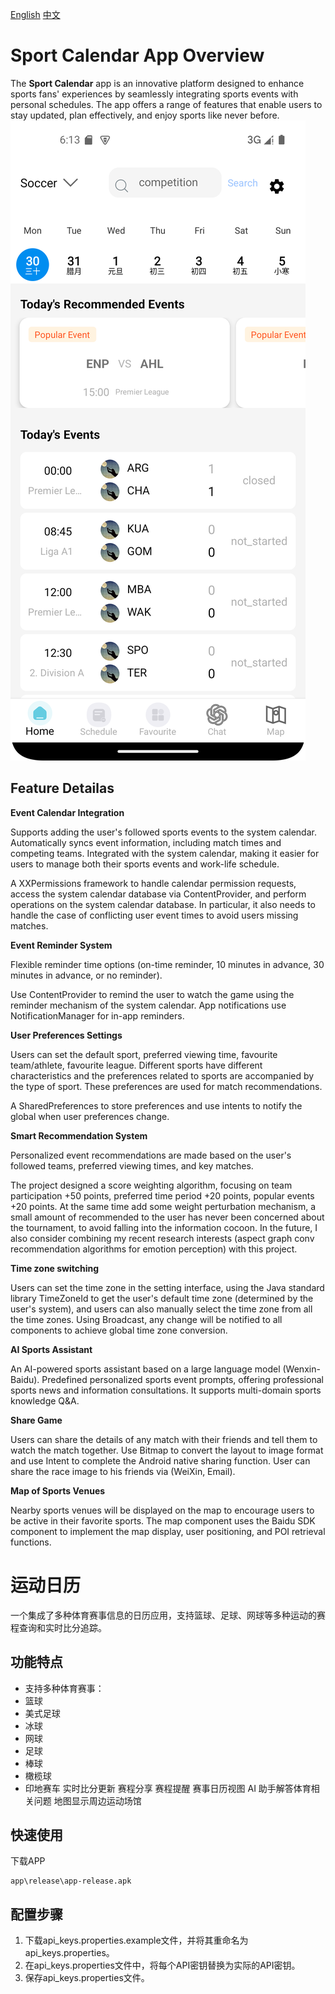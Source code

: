 [English](#sport-calendar-app-overview)
[中文](#运动日历)

# Sport Calendar App Overview


The **Sport Calendar** app is an innovative platform designed to enhance sports fans' experiences by seamlessly integrating sports events with personal schedules. The app offers a range of features that enable users to stay updated, plan effectively, and enjoy sports like never before.
![Screenshot_20241230_141347.png](img%2FScreenshot_20241230_141347.png)

## Feature Detailas

**Event Calendar Integration**

Supports adding the user's followed sports events to the system calendar. Automatically syncs event information, including match times and competing teams. Integrated with the system calendar, making it easier for users to manage both their sports events and work-life schedule.

A XXPermissions framework to handle calendar permission requests, access the system calendar database via ContentProvider, and perform operations on the system calendar database. In particular, it also needs to handle the case of conflicting user event times to avoid users missing matches.

**Event Reminder System**

Flexible reminder time options (on-time reminder, 10 minutes in advance, 30 minutes in advance, or no reminder).

Use ContentProvider to remind the user to watch the game using the reminder mechanism of the system calendar. App notifications use NotificationManager for in-app reminders.

**User Preferences Settings**

Users can set the default sport, preferred viewing time, favourite team/athlete, favourite league. Different sports have different characteristics and the preferences related to sports are accompanied by the type of sport. These preferences are used for match recommendations.

A SharedPreferences to store preferences and use intents to notify the global when user preferences change.

**Smart Recommendation System**

Personalized event recommendations are made based on the user's followed teams, preferred viewing times, and key matches.

The project designed a score weighting algorithm, focusing on team participation +50 points, preferred time period +20 points, popular events +20 points. At the same time add some weight perturbation mechanism, a small amount of recommended to the user has never been concerned about the tournament, to avoid falling into the information cocoon. In the future, I also consider combining my recent research interests (aspect graph conv recommendation algorithms for emotion perception) with this project.

**Time zone switching**

Users can set the time zone in the setting interface, using the Java standard library TimeZoneId to get the user's default time zone (determined by the user's system), and users can also manually select the time zone from all the time zones. Using Broadcast, any change will be notified to all components to achieve global time zone conversion.

**AI Sports Assistant**

An AI-powered sports assistant based on a large language model (Wenxin-Baidu). Predefined personalized sports event prompts, offering professional sports news and information consultations. It supports multi-domain sports knowledge Q&A.

**Share Game**

Users can share the details of any match with their friends and tell them to watch the match together. Use Bitmap to convert the layout to image format and use Intent to complete the Android native sharing function. User can share the race image to his friends via (WeiXin, Email).

**Map of Sports Venues**

Nearby sports venues will be displayed on the map to encourage users to be active in their favorite sports. The map component uses the Baidu SDK component to implement the map display, user positioning, and POI retrieval functions.


# 运动日历

一个集成了多种体育赛事信息的日历应用，支持篮球、足球、网球等多种运动的赛程查询和实时比分追踪。
## 功能特点

- 支持多种体育赛事：
 - 篮球
 - 美式足球
 - 冰球
 - 网球
 - 足球
 - 棒球
 - 橄榄球
 - 印地赛车
 实时比分更新
 赛程分享
 赛程提醒
 赛事日历视图
 AI 助手解答体育相关问题
 地图显示周边运动场馆

## 快速使用
下载APP
```
app\release\app-release.apk
```


## 配置步骤

1. 下载api_keys.properties.example文件，并将其重命名为api_keys.properties。
2. 在api_keys.properties文件中，将每个API密钥替换为实际的API密钥。
3. 保存api_keys.properties文件。


